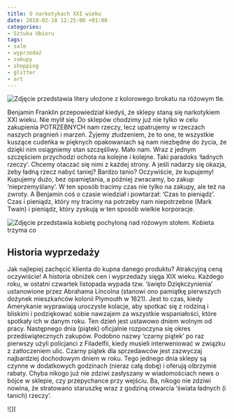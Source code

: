 ```yaml
---
title: O narkotykach XXI wieku
date: 2018-02-18 12:25:00 +01:00
categories:
- Sztuka Ubioru
tags:
- sale
- wyprzedaż
- zakupy
- shopping
- glitter
- art
---
```


![Zdjęcie przedstawia litery ułożone z kolorowego brokatu na różowym tle.](https://assets1.ello.co/uploads/asset/attachment/7175481/ello-optimized-02748f16.jpg)

Benjamin Franklin przepowiedział kiedyś, że sklepy staną się narkotykiem XXI wieku. Nie mylił się. Do sklepów chodzimy już nie tylko w celu zakupienia POTRZEBNYCH nam rzeczy, lecz upatrujemy w rzeczach naszych pragnień i marzeń. Żyjemy złudzeniem, że to one, te wszystkie kuszące cudeńka w pięknych opakowaniach są nam niezbędne do życia, że dzięki nim osiągniemy stan szczęśliwy. Mało nam. Wraz z jednym szczęściem przychodzi ochota na kolejne i kolejne. Taki paradoks ‘ładnych rzeczy’. Chcemy otaczać się nimi z każdej strony. A jeśli nadarzy się okazja, żeby ładną rzecz nabyć taniej? Bardzo tanio? Oczywiście, że kupujemy! Kupujemy dużo, bez opamiętania, a później zwracamy, bo zakup ‘nieprzemyślany’. W ten sposób tracimy czas nie tylko na zakupy, ale też na zwroty. A Benjamin coś o czasie wiedział i powtarzał: ‘Czas to pieniądz’. Czas i pieniądz, który my tracimy na potrzeby nam niepotrzebne (Mark Twain) i pieniądz, który zyskują w ten sposób wielkie korporacje.

![Zdjęcie przedstawia kobietę pochyloną nad różowym stołem. Kobieta trzyma co](https://assets2.ello.co/uploads/asset/attachment/7175482/ello-optimized-46549723.jpg)

## Historia wyprzedaży

Jak najlepiej zachęcić klienta do kupna danego produktu? Atrakcyjną ceną oczywiście! A historia obniżek cen i wyprzedaży sięga XIX wieku. Każdego roku, w ostatni czwartek listopada wypada tzw. ‘święto Dziękczynienia’ ustanowione przez Abrahama Lincolna (stanowi ono pamiątkę pierwszych dożynek mieszkańców kolonii Plymouth w 1621). Jest to czas, kiedy Amerykanie wyprawiają uroczyste kolacje, aby spotkać się z rodziną i bliskimi i podziękować sobie nawzajem za wszystkie wspaniałości, które spotkały ich w danym roku. Ten dzień jest ustawowo dniem wolnym od pracy. Następnego dnia (piątek) oficjalnie rozpoczyna się okres przedświątecznych zakupów. Podobno nazwy ‘czarny piątek’ po raz pierwszy użyli policjanci z Filadelfii, kiedy musieli interweniować w związku z zatłoczeniem ulic. Czarny piątek dla sprzedawców jest zazwyczaj najbardziej dochodowym dniem w roku. Tego jednego dnia sklepy są czynne w dodatkowych godzinach (nieraz całą dobę) i oferują olbrzymie rabaty. Chyba nikogo już nie zdziwi zasłyszany w wiadomościach news o bójce w sklepie, czy przepychance przy wejściu. Ba, nikogo nie zdziwi nowina, że stratowano staruszkę wraz z godziną otwarcia ‘świata ładnych (i tanich) rzeczy’.

![](